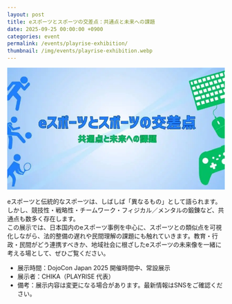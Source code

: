```yaml
---
layout: post
title: eスポーツとスポーツの交差点：共通点と未来への課題
date: 2025-09-25 00:00:00 +0900
categories: event
permalink: /events/playrise-exhibition/
thumbnail: /img/events/playrise-exhibition.webp
---
```

<img class='w-full pb-8' src='/img/events/playrise-exhibition.webp' alt=' eスポーツとスポーツの交差点 共通点と未来への課題'>

eスポーツと伝統的なスポーツは、しばしば「異なるもの」として語られます。しかし、競技性・戦略性・チームワーク・フィジカル／メンタルの鍛錬など、共通点も数多く存在します。<br>
この展示では、日本国内のeスポーツ事例を中心に、スポーツとの類似点を可視化しながら、法的整備の遅れや民間理解の課題にも触れていきます。教育・行政・民間がどう連携すべきか、地域社会に根ざしたeスポーツの未来像を一緒に考える場として、ぜひご覧ください。

- 展示時間：DojoCon Japan 2025 開催時間中、常設展示
- 展示者：CHIKA（PLAYRISE 代表）
- 備考：展示内容は変更になる場合があります。最新情報はSNSをご確認ください。
